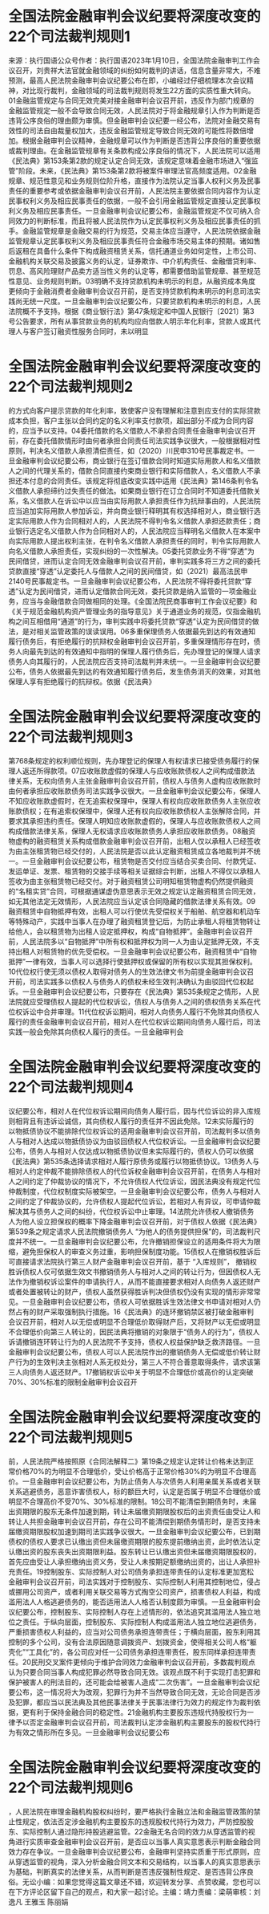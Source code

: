 # 全国法院金融审判会议纪要将深度改变的22个司法裁判规则1

来源：执行国语公众号作者：执行国语2023年1月10日，全国法院金融审判工作会议召开，刘贵祥大法官就金融领域的纠纷如何裁判的讲话，信息含量非常大，不难预测，最高人民法院金融审判会议纪要公布在即，小编经过仔细梳理本次会议精神，对比现行裁判，金融领域的司法裁判规则将发生22方面的实质性重大转向。01金融监管规定与合同无效完美对接金融审判会议召开前，违反作为部门规章的金融监管规定一般不会导致合同无效，人民法院对于将金融规章引入作为判断是否违背公序良俗的理由颇为审慎。但金融审判会议纪要一经公布，法院对金融交易有效性的司法自由裁量权加大，违反金融监管规定导致合同无效的可能性将数倍增加。根据金融审判会议精神，金融规章可以作为判断是否违背公序良俗的重要依据或裁判理由。在金融监管规章有关条款构成公序良俗的情况下，人民法院可以适用《民法典》第153条第2款的规定认定合同无效，该规定意味着金融市场进入“强监管”阶段。未来，《民法典》第153条第2款将被案件审理法官高频度适用。02金融规章、规范性意见和业务规则位阶升格，直接作为法院认定当事人权利义务及民事责任的重要参考或依据金融审判会议召开前，人民法院主要依据合同内容作为认定民事权利义务及相应民事责任的依据，一般不会引用金融监管规定直接认定民事权利义务及相应民事责任。一旦金融审判会议纪要公布，金融监管规定不仅可纳入合同效力的判断标准，而且将被人民法院作为认定民事权利义务及相应民事责任的抓手。金融监管规章是金融交易的行为规范，交易主体应当遵守，人民法院依据金融监管规章认定民事权利义务及相应民事责任符合金融市场交易主体的预期。诸如售后返租在具备什么条件下构成融资租赁关系，信托通道业务如何定性，上市公司、金融机构关联交易及披露义务的认定，证券欺诈、中介机构责任、金融借贷利率、罚息、高风险理财产品卖方适当性义务的认定等，都需要借助监管规章、甚至规范性意见、业务规则判断。03明确不支持贷款机构未明示的利息，从融资成本角度更倾向于金融消费者金融审判会议召开前，是否支持贷款机构未明示的利息司法实践尚无统一尺度。一旦金融审判会议纪要公布，只要贷款机构未明示的利息，人民法院概不予支持。根据《商业银行法》第47条规定和中国人民银行〔2021〕第3号公告要求，所有从事贷款业务的机构均应向借款人明示年化利率，贷款人或其代理人与客户签订融资性服务合同时，未以明显

# 全国法院金融审判会议纪要将深度改变的22个司法裁判规则2

的方式向客户提示贷款的年化利率，致使客户没有理解和注意到应支付的实际贷款成本负担，客户主张以合同约定的名义利率支付款项，超出部分不成为合同内容的，应当予以支持。04委托借款的名义借款人不承担合同责任金融审判会议召开前，存在委托借款情形时由何者承担合同责任司法实践争议很大，一般根据相对性原则，判决名义借款人承担清偿责任，如（2020）川民申310号民事裁定书。一旦金融审判会议纪要公布，商业银行在签订借款合同时知道实际用款人和名义借款人之间的代理关系的，借款合同直接约束商业银行和实际借款人，名义借款人不承担还本付息的合同责任。该规定将彻底改变实践中适用《民法典》第146条判令名义借款人承担缔约过失责任的做法。如果商业银行在订立合同时不知道委托借款关系，名义借款人在诉讼中以应当由实际用款人承担责任作为抗辩事由的，人民法院应当追加实际用款人参加诉讼，并向商业银行释明其有权选择相对人，商业银行选定实际用款人作为合同相对人的，人民法院不得判令名义借款人承担还款责任；商业银行选定名义借款人作为合同相对人的，人民法院应当释明名义借款人在本案中向实际用款人提出权利主张，在判令名义借款人承担责任的同时，判令实际用款人向名义借款人承担责任，实现纠纷的一次性解决。05委托贷款业务不得“穿透”为民间借贷，进而认定合同无效金融审判会议召开前，审判实践多将三方之间的委托贷款直接“穿透”认定委托人与借款人之间的民间借贷，如（2021）最高法民申2140号民事裁定书。一旦金融审判会议纪要公布，人民法院不得将委托贷款“穿透”认定为民间借贷，进而认定借款合同无效，委托贷款是纳入监管的一项金融业务，应当与金融借款合同做相同的处理。《全国法院民商事审判工作会议纪要》和《关于规范金融机构资产管理业务的指导意见》关于通道业务的规范，仅指金融机构之间互相借用“通道”的行为，审判实践中将委托贷款“穿透”认定为民间借贷的做法，是对相关监管政策的误读误用。06多重保理债务人依据最先到达的有效通知履行债务后，有拒绝履行的抗辩权金融审判会议召开前，多重保理情形存在时，债务人向最先到达的有效通知中指明的保理人履行债务后，先办理登记的保理人请求债务人向其履行的，人民法院应否支持司法裁判并未统一。一旦金融审判会议纪要公布，债务人依据最先到达的有效通知履行债务后，发生债务消灭的效果，对其他保理人享有拒绝履行的抗辩权。依据《民法典》

# 全国法院金融审判会议纪要将深度改变的22个司法裁判规则3

第768条规定的权利顺位规则，先办理登记的保理人有权请求已接受债务履行的保理人返还所得款项。07应收账款虚假的保理人与应收账款债权人之间构成借款法律关系，无权向债务人主张金融审判会议召开前，债权人与债务人虚构应收账款时由何者承担应收账款债务司法实践争议很大。一旦金融审判会议纪要公布，保理人不知应收账款虚假时，在无追索权保理中，保理人有权向应收账款债务人主张应收账款债权；在有追索权保理中，保理人还有权向应收账款债权人主张解除合同，并要求其承担违约责任。保理人明知应收账款虚假的，保理人与应收账款债权人之间构成借款法律关系，保理人无权请求应收账款债务人承担应收账款债务。08融资物虚构的融资租赁关系构成借款金融审判会议召开前，出租人仅以承租人已经签收为由主张租赁物已经交付的，人民法院是否以此认定融资租赁成立各地裁判并不统一。一旦金融审判会议纪要公布，租赁物是否交付应当结合买卖合同、付款凭证、发运单证、发票、租赁物的交接手续等相关证据综合判断，出租人不得仅以承租人签收为由主张租赁物已经交付。对于融资租赁公司明知租赁物虚构仍然提供融资的“名租实贷”合同，可根据通谋虚伪意思表示无效之规定认定融资租赁合同无效，如无其他法定无效情形，人民法院应当认定该合同隐藏的借款法律关系有效。09融资租赁中自物抵押有效，出租人可以行使优先受偿权关于船舶、航空器和机动车等特殊动产，实践中当事人在办理了融资租赁登记后，为防止承租人将租赁物转让给他人，会以租赁物为出租人设定抵押权，构成“自物抵押”。金融审判会议召开前，人民法院多以“自物抵押”中所有权和抵押权为同一人为由认定抵押无效，不支持出租人对租赁物的优先受偿权。一旦金融审判会议纪要公布，融资租赁中“自物抵押”一律有效，当事人可以选择行使抵押权或保留的所有权以实现其担保权利。10代位权行使无须以债权人取得对债务人的生效法律文书为前提金融审判会议召开前，司法实践多以债权人与债务人的债权未经生效判决确认为由驳回代位权起诉。一旦金融审判会议纪要公布，只要存在《民法典》第535条规定之情形，人民法院就应受理债权人提起的代位权诉讼，债权人与债务人之间的债权债务关系在代位权诉讼中合并审理。11代位权诉讼期间，相对人向债务人履行不免除其向债权人履行的责任金融审判会议召开前，相对人在代位权诉讼期间向债务人履行后，司法实践一般会免除其向债权人履行的责任。一旦金融审判会

# 全国法院金融审判会议纪要将深度改变的22个司法裁判规则4

议纪要公布，相对人在代位权诉讼期间向债务人履行后，因与代位诉讼的非入库规则相背且有违诉讼诚信，其向债权人履行的责任并不因此免除。12未实际履行的以物抵债协议不能排除代位权诉讼的适用金融审判会议召开前，司法裁判多以债务人与相对人达成以物抵债协议为由驳回债权人代位权诉讼。一旦金融审判会议纪要公布，债务人与相对人仅达成以物抵债协议但未实际履行的，债权人仍可以依据《民法典》第535条选择请求相对人履行原债务或履行以物抵债协议。13债务人与相对人约定仲裁不能排除债权人的代位诉权金融审判会议召开前，在债务人与相对人之间约定了仲裁协议的情况下，不允许债权人代位诉讼，因民法典没有规定代位仲裁制度，代位权制度实际被架空。一旦金融审判会议纪要公布，债务人与相对人之间约定了仲裁协议的，允许债权人提起代位诉讼，若相对人有异议，可申请仲裁解决其与债务人之间的纠纷，代位权诉讼中止审理。14法院允许债权人撤销债务人为他人设立担保权的概率下降金融审判会议召开前，对于债权人依据《民法典》第539条之规定请求人民法院撤销债务人 “为他人的债务提供担保”的，司法裁判尺度并不统一。一旦金融审判会议纪要公布，允许撤销担保设立的适用条件将大为限缩，避免担保权人的审查义务过重，影响担保制度功能。15债权人在撤销权胜诉后可直接请求法院执行第三人财产金融审判会议召开前，基于 “入库规则”， 撤销权胜诉债权人仅可依据生效文书撤销债务人与相对人之间的转让行为，但因债权人无法作为撤销权诉讼案件的申请执行人，从而不能直接要求相对人向债务人返还财产或者处置被转让的财产，债权人虽然获得胜诉判决但债权仍没有实现的情形非常常见。一旦金融审判会议纪要公布，债权人可依据胜诉生效法律文书申请对相对人仍然占有的财产采取强制执行措施。16《民法典》的连环撤销禁区被打破金融审判会议召开前，相对人以无偿或明显不合理低价取得财产后，又将财产以无偿或明显不合理低价向第三人转让的，因民法典将撤销的对象限于“债务人的行为”，债权人诉请撤销连环转让行为的人民法院不予支持，债权人权益保护缺乏救济路径。一旦金融审判会议纪要公布，债权人可以人民法院作出的撤销债务人无偿或低价转让财产行为的生效判决主张相对人系无权处分，第三人不符合善意取得条件，请求该第三人向债务人返还财产。17撤销权诉讼中关于明显不合理低价或高价的认定突破70%、30%标准的限制金融审判会议召开

# 全国法院金融审判会议纪要将深度改变的22个司法裁判规则5

前，人民法院严格按照原《合同法解释二》第19条之规定认定转让价格未达到正常价格70%的为明显不合理低价，受让价格高于正常价格30%的为明显不合理高价。一旦金融审判会议纪要公布，为防止债务人与次债务人利用亲属关系或者关联关系逃避债务，恶意诈害债权人，标的额巨大时，认定是否属于明显不合理低价或明显不合理高价不受70%、30%标准的限制。18公司不能清偿到期债务时，未届出资期限的股东无条件加速到期，转让未届缴资期限股权后的出资责任由受让人和转让人共担金融审判会议召开前，存在公司不能清偿到期债务情形时，是否支持未届缴资期限股权加速到期司法实践争议很大。一旦金融审判会议纪要公布，已到期债权的债权人要求已认缴出资但未届缴资期限的股东提前缴纳出资，此时依法认定认缴出资的股东丧失出资期限利益。股东转让已认缴出资但未届缴资期限股权的，首先应由受让人承担缴纳出资义务，受让人未按期足额缴纳出资的，出让人承担补充责任。19控制股东、实际控制人对公司债务承担连带责任的认定标准更加宽松金融审判会议召开前，司法实践对于控制股东、实际控制人利用其控制地位，侵占或挪用公司资产，或者利用关联交易等方式掏空公司资产，损害债权人利益，构成滥用法人人格逃避债务的，能否适用法人人格否认制度颇为审慎。一旦金融审判会议纪要公布，控制股东、实际控制人存在上述情形的，依法追究其滥用法人独立地位之责任。于纵向层面，控制股东、实际控制人构成滥用法人独立地位逃避债务，严重损害债权人利益的，应当对公司债务承担连带责任；于横向层面，股东利用其控制的多个公司，没有合法原因随意调拨资产、划拨资金，使得相关公司人格“躯壳化”“工具化”的，各公司应对任一公司债务承担连带责任，股东同样承担连带责任。20民刑交叉案件更倾向于维护合同效力金融审判会议召开前，多数裁判观点认为只要合同当事人构成犯罪必然导致合同无效。该观点既不利于实现打击犯罪和保护被害人的刑法目的，还可能会给被害人造成“二次伤害”。一旦金融审判会议纪要公布，这一情况将大为改观，犯罪行为并不当然导致合同无效，无论合同是否涉及犯罪，都应当以民法典及其他民事法律关于民事法律行为效力的规定作为裁判依据，更有利于保持金融合同的稳定性。21金融机构主要股东违规代持股权行为一律予以否定金融审判会议召开前，司法裁判认定涉金融机构主要股东的股权代持行为有效之情形所在多见。一旦金融审判会议纪要公布

# 全国法院金融审判会议纪要将深度改变的22个司法裁判规则6

，人民法院在审理金融机构股权纠纷时，要严格执行金融立法和金融监管政策的禁止性规定，依法否定涉金融机构主要股东的违规股权代持行为效力，严防控股股东、实际控制人通过隐形持股逃避监管。22金融无名合同的效力从穿透监管的视角进行实质审查金融审判会议召开前，是否应以当事人真实意思表示判断金融合同效力存在争议。一旦金融审判会议纪要公布，金融审判坚持实质重于形式原则，应从穿透监管的视角，深入分析金融合同文本和交易结构，以当事人的真实意思表示为基础，判断真实的法律关系，从而判断是否违反强制性规定、是否违背公序良俗。无讼小编：如果您觉得这篇文章还不错，欢迎转发分享、点赞收藏，您也可以在下方评论区留下自己的观点，和大家一起讨论。主编：靖力责编：梁萌审核：刘逸凡 王雅玉 陈丽娟

